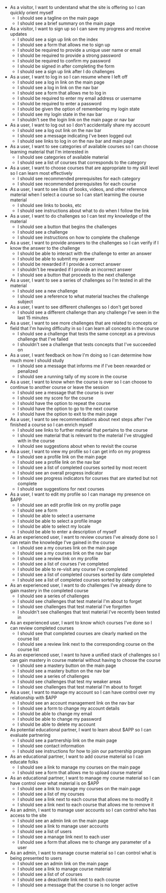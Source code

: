 
- As a visitor, I want to understand what the site is offering so I can quickly orient myself
    - I should see a tagline on the main page
    - I should see a brief summary on the main page
- As a visitor, I want to sign up so I can save my progress and receive updates
    - I should see a sign up link on the index
    - I should see a form that allows me to sign up
    - I should be required to provide a unique user name or email
    - I should be required to provide a strong password
    - I should be required to confirm my password
    - I should be signed in after completing the form
    - I should see a sign up link after I do challenges
- As a user, I want to log in so I can resume where I left off
    - I should see a log in link on the main page
    - I should see a log in link on the nav bar
    - I should see a form that allows me to log in
    - I should be required to enter my email address or username
    - I should be required to enter a password
    - I should be given the option of remembering my login state
    - I should see my login state in the nav bar
    - I shouldn't see the login link on the main page or nav bar
- As a user, I want to log out so I don't accidentally share my account
    - I should see a log out link on the nav bar
    - I should see a message indicating I've been logged out
    - I should see links to log in on the nav bar and main page
- As a user, I want to see categories of available courses so I can choose learning material that I'm interested in
    - I should see categories of available material
    - I should see a list of courses that corresponds to the category
- As a user, I want to choose courses that are appropriate to my skill level so I can learn most effectively
    - I should see recommended prerequisites for each category
    - I should see recommended prerequisites for each course
- As a user, I want to see lists of books, videos, and other reference material when I select a course so I can start learning the course material
    - I should see links to books, etc
    - I should see instructions about what to do when I follow the link
- As a user, I want to do challenges so I can test my knowledge of the material
    - I should see a button that begins the challenges
    - I should see a challenge
    - I should see instructions on how to complete the challenge
- As a user, I want to provide answers to the challenges so I can verify if I know the answer to the challenge
    - I should be able to interact with the challenge to enter an answer
    - I should be able to submit my answer
    - I should be rewarded if I provide a correct answer
    - I shouldn't be rewarded if I provide an incorrect answer
    - I should see a button that proceeds to the next challenge
- As a user, I want to see a series of challenges so I'm tested in all the material
    - I should see a new challenge
    - I should see a reference to what material teaches the challenge subject
- As a user, I want to see different challenges so I don't get bored
    - I should see a different challenge than any challenge I've seen in the last 15 minutes
- As a user, I want to see more challenges that are related to concepts or field that I'm having difficulty in so I can learn all concepts in the course
    - I should see a challenge that tests the same concept as a previous challenge that I've failed
    - I shouldn't see a challenge that tests concepts that I've succeeded on
- As a user, I want feedback on how I'm doing so I can determine how much more I should study
    - I should see a message that informs me if I've been rewarded or penalized
    - I should see a running tally of my score in the course
- As a user, I want to know when the course is over so I can choose to continue to another course or leave the session
    - I should see a message that the course is over
    - I should see my score for the course
    - I should have the option to repeat the course
    - I should have the option to go to the next course
    - I should have the option to exit to the main page
- As a user, I want to see recommendations about next steps after I've finished a course so I can enrich myself
    - I should see links to further material that pertains to the course
    - I should see material that is relevant to the material I've struggled with in the course
    - I should see suggestions about when to revisit the course
- As a user, I want to view my profile so I can get info on my progress
    - I should see a profile link on the main page
    - I should see a profile link on the nav bar
    - I should see a list of completed courses sorted by most recent
    - I should see an overall progress indicator
    - I should see progress indicators for courses that are started but not complete
    - I should see suggestions for next courses
- As a user, I want to edit my profile so I can manage my presence on $APP
    - I should see an edit profile link on my profile page
    - I should see a form
    - I should be able to select a username
    - I should be able to select a profile image
    - I should be able to select my locale
    - I should be able to enter a description of myself
- As an experienced user, I want to review courses I've already done so I can retain the knowledge I've gained in the course
    - I should see a my courses link on the main page
    - I should see a my courses link on the nav bar
    - I should see a review link on my profile
    - I should see a list of courses I've completed
    - I should be able to re-visit any course I've completed
    - I should see a list of completed courses sorted by date completed
    - I should see a list of completed courses sorted by category
- As an experienced user, I want to do challenges I've already done to gain mastery in the completed course
    - I should see a series of challenges
    - I should see challenges that test material I'm about to forget
    - I should see challenges that test material I've forgotten
    - I shouldn't see challenges that test material I've recently been tested in
- As an experienced user, I want to know which courses I've done so I can review completed courses
    - I should see that completed courses are clearly marked on the course list
    - I should see a review link next to the corresponding course on the course list
- As an experienced user, I want to have a unified stack of challenges so I can gain mastery in course material without having to choose the course
    - I should see a mastery button on the main page
    - I should see a mastery button on the nav bar
    - I should see a series of challenges
    - I should see challenges that test my weaker areas
    - I should see challenges that test material I'm about to forget
- As a user, I want to manage my account so I can have control over my relationship with $APP
    - I should see an account management link on the nav bar
    - I should see a form to change my account details
    - I should be able to change my email
    - I should be able to change my password
    - I should be able to delete my account
- As potential educational partner, I want to learn about $APP so I can evaluate partnering
    - I should see a partnership link on the main page
    - I should see contact information
    - I should see instructions for how to join our partnership program
- As an educational partner, I want to add course material so I can educate folks
    - I should see a link to manage my courses on the main page
    - I should see a form that allows me to upload course material
- As an educational partner, I want to manage my course material so I can have control over what material is on $APP
    - I should see a link to manage my courses on the main page
    - I should see a list of my courses
    - I should see a link next to each course that allows me to modify it
    - I should see a link next to each course that allows me to remove it
- As an admin, I want to manage user accounts so I can control who has access to the site
    - I should see an admin link on the main page
    - I should see a link to manage user accounts
    - I should see a list of users
    - I should see a manage link next to each user
    - I should see a form that allows me to change any parameter of a user
- As an admin, I want to manage course material so I can control what is being presented to users
    - I should see an admin link on the main page
    - I should see a link to manage course material
    - I should see a list of of courses
    - I should see a deactivate link next to each course
    - I should see a message that the course is no longer active
